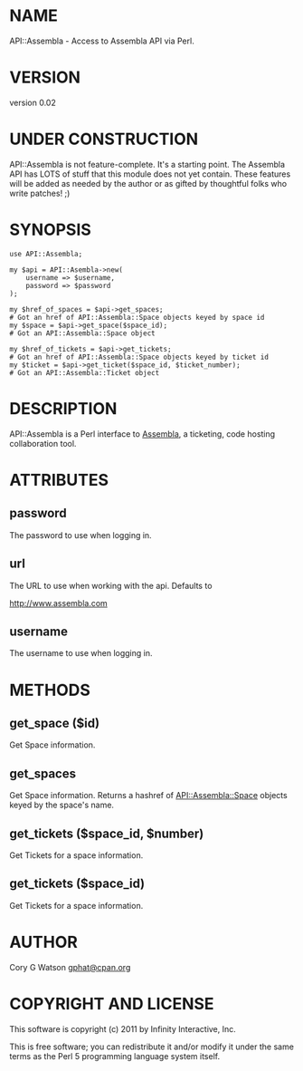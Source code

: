 # NAME

API::Assembla - Access to Assembla API via Perl.

# VERSION

version 0.02

# UNDER CONSTRUCTION

API::Assembla is not feature-complete.  It's a starting point.  The Assembla
API has LOTS of stuff that this module does not yet contain.  These features
will be added as needed by the author or as gifted by thoughtful folks who
write patches! ;)

# SYNOPSIS

    use API::Assembla;

    my $api = API::Asembla->new(
        username => $username,
        password => $password
    );

    my $href_of_spaces = $api->get_spaces;
    # Got an href of API::Assembla::Space objects keyed by space id
    my $space = $api->get_space($space_id);
    # Got an API::Assembla::Space object

    my $href_of_tickets = $api->get_tickets;
    # Got an href of API::Assembla::Space objects keyed by ticket id
    my $ticket = $api->get_ticket($space_id, $ticket_number);
    # Got an API::Assembla::Ticket object

# DESCRIPTION

API::Assembla is a Perl interface to [Assembla](http://www.assembla.com/), a
ticketing, code hosting collaboration tool.

# ATTRIBUTES

## password

The password to use when logging in.

## url

The URL to use when working with the api.  Defaults to

  http://www.assembla.com

## username

The username to use when logging in.

# METHODS

## get_space ($id)

Get Space information.

## get_spaces

Get Space information.  Returns a hashref of [API::Assembla::Space](http://search.cpan.org/perldoc?API::Assembla::Space) objects
keyed by the space's name.

## get_tickets ($space_id, $number)

Get Tickets for a space information.

## get_tickets ($space_id)

Get Tickets for a space information.

# AUTHOR

Cory G Watson <gphat@cpan.org>

# COPYRIGHT AND LICENSE

This software is copyright (c) 2011 by Infinity Interactive, Inc.

This is free software; you can redistribute it and/or modify it under
the same terms as the Perl 5 programming language system itself.